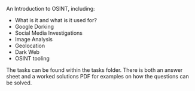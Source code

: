 An Introduction to OSINT, including:
- What is it and what is it used for?
- Google Dorking
- Social Media Investigations
- Image Analysis
- Geolocation
- Dark Web
- OSINT tooling

The tasks can be found within the tasks folder. There is both an answer sheet and a worked solutions PDF for examples on how the questions can be solved.

